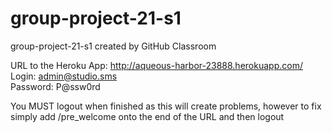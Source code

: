 # group-project-21-s1
group-project-21-s1 created by GitHub Classroom

URL to the Heroku App: http://aqueous-harbor-23888.herokuapp.com/  
Login: admin@studio.sms  
Password: P@ssw0rd  

You MUST logout when finished as this will create problems, however to fix simply add /pre_welcome onto the end of the URL and then logout
